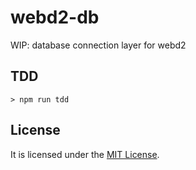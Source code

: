 # webd2-db

WIP: database connection layer for webd2

## TDD

```
> npm run tdd
```

## License
It is licensed under the [MIT License](https://github.com/alexkval/webd2-db/blob/master/LICENSE).
